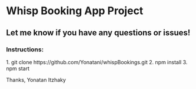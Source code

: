 <h1>Whisp Booking App Project</h1>
<h2>Let me know if you have any questions or issues!</h2>

<h3>Instructions:</h3>
1. git clone https://github.com/Yonatani/whispBookings.git
2. npm install
3. npm start


Thanks,
Yonatan Itzhaky


